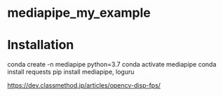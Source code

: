 # mediapipe_my_example

# Installation
conda create -n mediapipe python=3.7
conda activate mediapipe
conda install requests
pip install mediapipe, loguru


https://dev.classmethod.jp/articles/opencv-disp-fps/